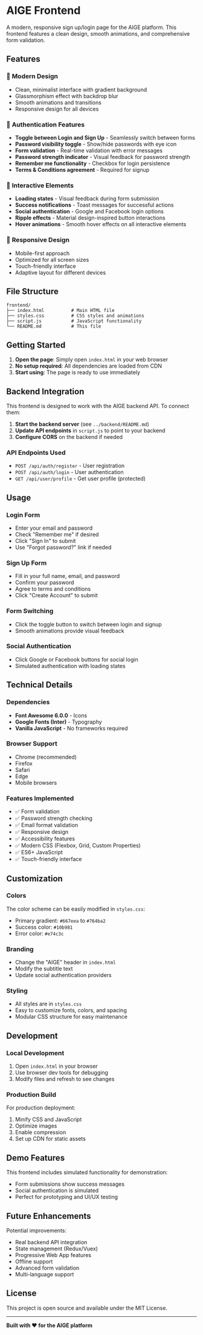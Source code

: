 # AIGE Frontend

A modern, responsive sign up/login page for the AIGE platform. This frontend features a clean design, smooth animations, and comprehensive form validation.

## Features

### 🎨 **Modern Design**
- Clean, minimalist interface with gradient background
- Glassmorphism effect with backdrop blur
- Smooth animations and transitions
- Responsive design for all devices

### 🔐 **Authentication Features**
- **Toggle between Login and Sign Up** - Seamlessly switch between forms
- **Password visibility toggle** - Show/hide passwords with eye icon
- **Form validation** - Real-time validation with error messages
- **Password strength indicator** - Visual feedback for password strength
- **Remember me functionality** - Checkbox for login persistence
- **Terms & Conditions agreement** - Required for signup

### 🚀 **Interactive Elements**
- **Loading states** - Visual feedback during form submission
- **Success notifications** - Toast messages for successful actions
- **Social authentication** - Google and Facebook login options
- **Ripple effects** - Material design-inspired button interactions
- **Hover animations** - Smooth hover effects on all interactive elements

### 📱 **Responsive Design**
- Mobile-first approach
- Optimized for all screen sizes
- Touch-friendly interface
- Adaptive layout for different devices

## File Structure

```
frontend/
├── index.html          # Main HTML file
├── styles.css          # CSS styles and animations
├── script.js           # JavaScript functionality
└── README.md           # This file
```

## Getting Started

1. **Open the page**: Simply open `index.html` in your web browser
2. **No setup required**: All dependencies are loaded from CDN
3. **Start using**: The page is ready to use immediately

## Backend Integration

This frontend is designed to work with the AIGE backend API. To connect them:

1. **Start the backend server** (see `../backend/README.md`)
2. **Update API endpoints** in `script.js` to point to your backend
3. **Configure CORS** on the backend if needed

### API Endpoints Used
- `POST /api/auth/register` - User registration
- `POST /api/auth/login` - User authentication
- `GET /api/user/profile` - Get user profile (protected)

## Usage

### Login Form
- Enter your email and password
- Check "Remember me" if desired
- Click "Sign In" to submit
- Use "Forgot password?" link if needed

### Sign Up Form
- Fill in your full name, email, and password
- Confirm your password
- Agree to terms and conditions
- Click "Create Account" to submit

### Form Switching
- Click the toggle button to switch between login and signup
- Smooth animations provide visual feedback

### Social Authentication
- Click Google or Facebook buttons for social login
- Simulated authentication with loading states

## Technical Details

### Dependencies
- **Font Awesome 6.0.0** - Icons
- **Google Fonts (Inter)** - Typography
- **Vanilla JavaScript** - No frameworks required

### Browser Support
- Chrome (recommended)
- Firefox
- Safari
- Edge
- Mobile browsers

### Features Implemented
- ✅ Form validation
- ✅ Password strength checking
- ✅ Email format validation
- ✅ Responsive design
- ✅ Accessibility features
- ✅ Modern CSS (Flexbox, Grid, Custom Properties)
- ✅ ES6+ JavaScript
- ✅ Touch-friendly interface

## Customization

### Colors
The color scheme can be easily modified in `styles.css`:
- Primary gradient: `#667eea` to `#764ba2`
- Success color: `#10b981`
- Error color: `#e74c3c`

### Branding
- Change the "AIGE" header in `index.html`
- Modify the subtitle text
- Update social authentication providers

### Styling
- All styles are in `styles.css`
- Easy to customize fonts, colors, and spacing
- Modular CSS structure for easy maintenance

## Development

### Local Development
1. Open `index.html` in your browser
2. Use browser dev tools for debugging
3. Modify files and refresh to see changes

### Production Build
For production deployment:
1. Minify CSS and JavaScript
2. Optimize images
3. Enable compression
4. Set up CDN for static assets

## Demo Features

This frontend includes simulated functionality for demonstration:
- Form submissions show success messages
- Social authentication is simulated
- Perfect for prototyping and UI/UX testing

## Future Enhancements

Potential improvements:
- Real backend API integration
- State management (Redux/Vuex)
- Progressive Web App features
- Offline support
- Advanced form validation
- Multi-language support

## License

This project is open source and available under the MIT License.

---

**Built with ❤️ for the AIGE platform** 